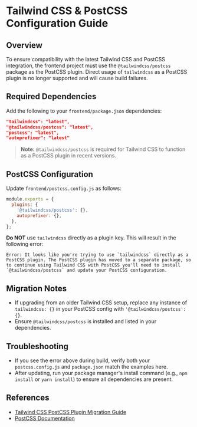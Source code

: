 # Tailwind CSS & PostCSS Configuration Guide

## Overview

To ensure compatibility with the latest Tailwind CSS and PostCSS integration, the frontend project must use the `@tailwindcss/postcss` package as the PostCSS plugin. Direct usage of `tailwindcss` as a PostCSS plugin is no longer supported and will cause build failures.

## Required Dependencies

Add the following to your `frontend/package.json` dependencies:

```json
"tailwindcss": "latest",
"@tailwindcss/postcss": "latest",
"postcss": "latest",
"autoprefixer": "latest"
```

> **Note:** `@tailwindcss/postcss` is required for Tailwind CSS to function as a PostCSS plugin in recent versions.

## PostCSS Configuration

Update `frontend/postcss.config.js` as follows:

```js
module.exports = {
  plugins: {
    '@tailwindcss/postcss': {},
    autoprefixer: {},
  },
};
```

**Do NOT** use `tailwindcss` directly as a plugin key. This will result in the following error:

```
Error: It looks like you're trying to use `tailwindcss` directly as a PostCSS plugin. The PostCSS plugin has moved to a separate package, so to continue using Tailwind CSS with PostCSS you'll need to install `@tailwindcss/postcss` and update your PostCSS configuration.
```

## Migration Notes

- If upgrading from an older Tailwind CSS setup, replace any instance of `tailwindcss: {}` in your PostCSS config with `'@tailwindcss/postcss': {}`.
- Ensure `@tailwindcss/postcss` is installed and listed in your dependencies.

## Troubleshooting

- If you see the error above during build, verify both your `postcss.config.js` and `package.json` match the examples here.
- After updating, run your package manager's install command (e.g., `npm install` or `yarn install`) to ensure all dependencies are present.

## References

- [Tailwind CSS PostCSS Plugin Migration Guide](https://tailwindcss.com/docs/installation)
- [PostCSS Documentation](https://postcss.org/)